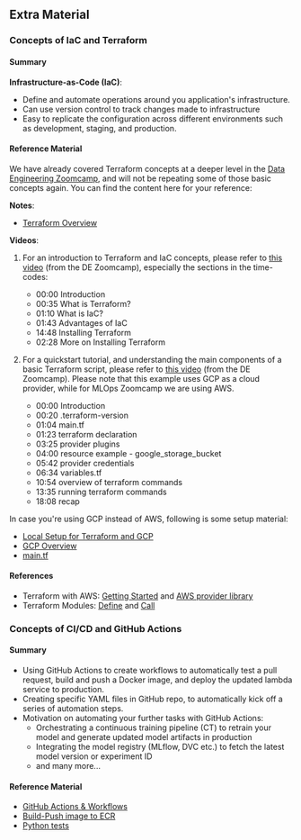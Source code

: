 ## Extra Material

### Concepts of IaC and Terraform

#### Summary

**Infrastructure-as-Code (IaC)**:
* Define and automate operations around you application's infrastructure.
* Can use version control to track changes made to infrastructure
* Easy to replicate the configuration across different environments such as development, staging, and production. 


#### Reference Material

We have already covered Terraform concepts at a deeper level in the [Data Engineering Zoomcamp](https://github.com/DataTalksClub/data-engineering-zoomcamp), and will not be repeating some of those basic concepts again. You can find the content here for your reference:

**Notes**:
* [Terraform Overview](https://github.com/DataTalksClub/data-engineering-zoomcamp/blob/main/01-docker-terraform/1_terraform_gcp/1_terraform_overview.md)

**Videos**:

1. For an introduction to Terraform and IaC concepts, please refer to [this video](https://www.youtube.com/watch?v=Hajwnmj0xfQ&list=PL3MmuxUbc_hJed7dXYoJw8DoCuVHhGEQb&index=11) 
(from the DE Zoomcamp), especially the sections in the time-codes:

    * 00:00 Introduction
    * 00:35 What is Terraform?
    * 01:10 What is IaC?
    * 01:43 Advantages of IaC
    * 14:48 Installing Terraform
    * 02:28 More on Installing Terraform

2. For a quickstart tutorial, and understanding the main components of a basic Terraform script, please refer to [this video](https://www.youtube.com/watch?v=dNkEgO-CExg&list=PL3MmuxUbc_hJed7dXYoJw8DoCuVHhGEQb&index=12)
    (from the DE Zoomcamp). Please note that this example uses GCP as a cloud provider, while for MLOps Zoomcamp we are using AWS.
    
    * 00:00 Introduction
    * 00:20 .terraform-version
    * 01:04 main.tf
    * 01:23 terraform declaration
    * 03:25 provider plugins
    * 04:00 resource example - google_storage_bucket
    * 05:42 provider credentials
    * 06:34 variables.tf
    * 10:54 overview of terraform commands
    * 13:35 running terraform commands
    * 18:08 recap

In case you're using GCP instead of AWS, following is some setup material:
* [Local Setup for Terraform and GCP](https://github.com/DataTalksClub/data-engineering-zoomcamp/tree/main/01-docker-terraform/1_terraform_gcp)
* [GCP Overview](https://github.com/DataTalksClub/data-engineering-zoomcamp/blob/main/01-docker-terraform/1_terraform_gcp/2_gcp_overview.md)
* [main.tf](https://github.com/DataTalksClub/data-engineering-zoomcamp/blob/main/01-docker-terraform/1_terraform_gcp/terraform/terraform_basic/main.tf)

#### References
* Terraform with AWS: [Getting Started](https://learn.hashicorp.com/collections/terraform/aws-get-started) and [AWS provider library](https://registry.terraform.io/providers/hashicorp/aws/latest/docs)
* Terraform Modules: [Define](https://www.terraform.io/language/modules/develop) and [Call](https://www.terraform.io/language/modules/syntax)


### Concepts of CI/CD and GitHub Actions

#### Summary
* Using GitHub Actions to create workflows to automatically test a pull request, 
build and push a Docker image, and deploy the updated lambda service to production. 
* Creating specific YAML files in GitHub repo, to automatically kick off a series of automation steps.
* Motivation on automating your further tasks with GitHub Actions:
    * Orchestrating a continuous training pipeline (CT) to retrain your model and generate updated model artifacts in production
    * Integrating the model registry (MLflow, DVC etc.) to fetch the latest model version or experiment ID
    * and many more... 


#### Reference Material
* [GitHub Actions & Workflows](https://docs.github.com/en/actions/using-workflows)
* [Build-Push image to ECR](https://docs.github.com/en/actions/deployment/deploying-to-your-cloud-provider/deploying-to-amazon-elastic-container-service)
* [Python tests](https://docs.github.com/en/actions/automating-builds-and-tests/building-and-testing-python)
